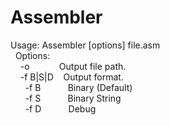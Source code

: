 # Assembler

Usage: Assembler [options] file.asm<br>
&nbsp;&nbsp;Options:<br>
&nbsp;&nbsp;&nbsp;&nbsp;-o <path>&nbsp;&nbsp;&nbsp;&nbsp;&nbsp;&nbsp;&nbsp;&nbsp;&nbsp;&nbsp;&nbsp;Output file path.<br>
&nbsp;&nbsp;&nbsp;&nbsp;-f B|S|D&nbsp;&nbsp;&nbsp;&nbsp;Output format.<br>
&nbsp;&nbsp;&nbsp;&nbsp;&nbsp;&nbsp;-f B&nbsp;&nbsp;&nbsp;&nbsp;&nbsp;&nbsp;&nbsp;&nbsp;&nbsp;&nbsp;&nbsp;Binary (Default)<br>
&nbsp;&nbsp;&nbsp;&nbsp;&nbsp;&nbsp;-f S&nbsp;&nbsp;&nbsp;&nbsp;&nbsp;&nbsp;&nbsp;&nbsp;&nbsp;&nbsp;&nbsp;Binary String<br>
&nbsp;&nbsp;&nbsp;&nbsp;&nbsp;&nbsp;-f D&nbsp;&nbsp;&nbsp;&nbsp;&nbsp;&nbsp;&nbsp;&nbsp;&nbsp;&nbsp;&nbsp;Debug<br>
